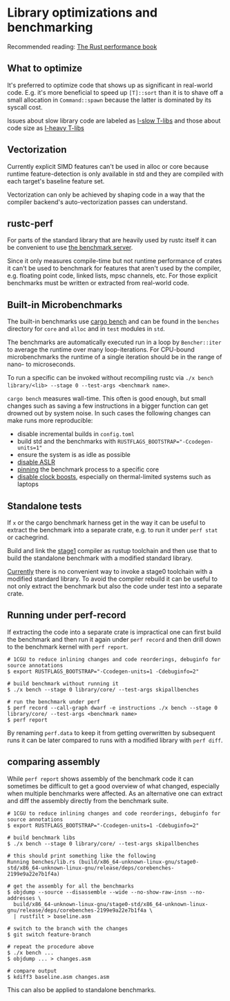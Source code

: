 # Library optimizations and benchmarking

Recommended reading: [The Rust performance book](https://nnethercote.github.io/perf-book/title-page.html)

## What to optimize

It's preferred to optimize code that shows up as significant in real-world code.
E.g. it's more beneficial to speed up `[T]::sort` than it is to shave off a small allocation in `Command::spawn`
because the latter is dominated by its syscall cost.

Issues about slow library code are labeled as [I-slow T-libs](https://github.com/rust-lang/rust/issues?q=is%3Aissue+is%3Aopen+label%3AI-slow+label%3AT-libs)
and those about code size as [I-heavy T-libs](https://github.com/rust-lang/rust/issues?q=is%3Aissue+is%3Aopen+label%3AI-heavy+label%3AT-libs)

## Vectorization

Currently explicit SIMD features can't be used in alloc or core because runtime feature-detection is only available in std
and they are compiled with each target's baseline feature set.

Vectorization can only be achieved by shaping code in a way that the compiler backend's auto-vectorization passes can understand.

## rustc-perf

For parts of the standard library that are heavily used by rustc itself it can be convenient to use
[the benchmark server](https://github.com/rust-lang/rustc-perf/tree/master/collector#benchmarking).

Since it only measures compile-time but not runtime performance of crates it can't be used to benchmark for features
that aren't used by the compiler, e.g. floating point code, linked lists, mpsc channels, etc.
For those explicit benchmarks must be written or extracted from real-world code.

## Built-in Microbenchmarks

The built-in benchmarks use [cargo bench](https://doc.rust-lang.org/nightly/unstable-book/library-features/test.html)
and can be found in the `benches` directory for `core` and `alloc` and in `test` modules in `std`.

The benchmarks are automatically executed run in a loop by `Bencher::iter` to average the runtime over many loop-iterations.
For CPU-bound microbenchmarks the runtime of a single iteration should be in the range of nano- to microseconds.

To run a specific  can be invoked without recompiling rustc
via `./x bench library/<lib> --stage 0 --test-args <benchmark name>`.

`cargo bench` measures wall-time. This often is good enough, but small changes such as saving a few instructions
in a bigger function can get drowned out by system noise. In such cases the following changes can make runs more
reproducible:

* disable incremental builds in `config.toml`
* build std and the benchmarks with `RUSTFLAGS_BOOTSTRAP="-Ccodegen-units=1"`
* ensure the system is as idle as possible
* [disable ASLR](https://man7.org/linux/man-pages/man8/setarch.8.html)
* [pinning](https://man7.org/linux/man-pages/man1/taskset.1.html) the benchmark process to a specific core
* [disable clock boosts](https://wiki.archlinux.org/title/CPU_frequency_scaling#Configuring_frequency_boosting),
  especially on thermal-limited systems such as laptops

## Standalone tests

If `x` or the cargo benchmark harness get in the way it can be useful to extract the benchmark into a separate crate,
e.g. to run it under `perf stat` or cachegrind.

Build and link the [stage1](https://rustc-dev-guide.rust-lang.org/building/how-to-build-and-run.html#creating-a-rustup-toolchain)
compiler as rustup toolchain and then use that to build the standalone benchmark with a modified standard library.

[Currently](https://github.com/rust-lang/rust/issues/101691) there is no convenient way to invoke a stage0 toolchain with
a modified standard library. To avoid the compiler rebuild it can be useful to not only extract the benchmark but also
the code under test into a separate crate.

## Running under perf-record

If extracting the code into a separate crate is impractical one can first build the benchmark and then run it again
under `perf record` and then drill down to the benchmark kernel with `perf report`.

```terminal,ignore
# 1CGU to reduce inlining changes and code reorderings, debuginfo for source annotations
$ export RUSTFLAGS_BOOTSTRAP="-Ccodegen-units=1 -Cdebuginfo=2"

# build benchmark without running it
$ ./x bench --stage 0 library/core/ --test-args skipallbenches

# run the benchmark under perf
$ perf record --call-graph dwarf -e instructions ./x bench --stage 0 library/core/ --test-args <benchmark name>
$ perf report
```

By renaming `perf.data` to keep it from getting overwritten by subsequent runs it can be later compared to runs with
a modified library with `perf diff`.

## comparing assembly

While `perf report` shows assembly of the benchmark code it can sometimes be difficult to get a good overview of what
changed, especially when multiple benchmarks were affected. As an alternative one can extract and diff the assembly
directly from the benchmark suite.

```terminal,ignore
# 1CGU to reduce inlining changes and code reorderings, debuginfo for source annotations
$ export RUSTFLAGS_BOOTSTRAP="-Ccodegen-units=1 -Cdebuginfo=2"

# build benchmark libs
$ ./x bench --stage 0 library/core/ --test-args skipallbenches

# this should print something like the following
Running benches/lib.rs (build/x86_64-unknown-linux-gnu/stage0-std/x86_64-unknown-linux-gnu/release/deps/corebenches-2199e9a22e7b1f4a)

# get the assembly for all the benchmarks
$ objdump --source --disassemble --wide --no-show-raw-insn --no-addresses \
  build/x86_64-unknown-linux-gnu/stage0-std/x86_64-unknown-linux-gnu/release/deps/corebenches-2199e9a22e7b1f4a \
  | rustfilt > baseline.asm

# switch to the branch with the changes
$ git switch feature-branch

# repeat the procedure above
$ ./x bench ...
$ objdump ... > changes.asm

# compare output
$ kdiff3 baseline.asm changes.asm
```

This can also be applied to standalone benchmarks.
